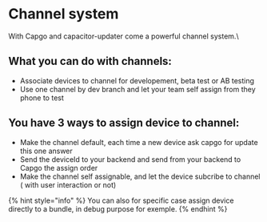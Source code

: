 # Channel system

With Capgo and capacitor-updater come a powerful channel system.\


## What you can do with channels:

* Associate devices to channel for developement, beta test or AB testing
* Use one channel by dev branch and let your team self assign from they phone to test



## You have 3 ways to assign device to channel:

* Make the channel default, each time a new device ask capgo for update this one answer
* Send the deviceId to your backend and send from your backend to Capgo the assign order
* Make the channel self assignable, and let the device subcribe to channel ( with user interaction or not)

{% hint style="info" %}
You can also for specific case assign device directly to a bundle, in debug purpose for exemple.
{% endhint %}

